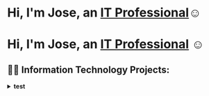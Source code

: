 <h1>Hi, I'm Jose, an <a href="https://linkedin.com/in/jose-guerrero-09a8b72b5">IT Professional</a>☺</h1>

# Hi, I'm Jose, an <a href="https://linkedin.com/in/Jose01000111">IT Professional</a> ☺

## 👨‍💻 Information Technology Projects:

<details>
  <summary><b>test</b></summary>

  <p><b>Description:</b> test</p>
  
  ![test Image](https://github.com/Jose01000111/Jose01000111/blob/main/Screenshot%202025-03-21%20190441%20


[<img align="left" alt="Josh | LinkedIn" width="22px" src="https://cdn.jsdelivr.net/npm/simple-icons@v3/icons/linkedin.svg" />][linkedin]

[linkedin]: https://linkedin.com/in/jose-guerrero-09a8b72b5
